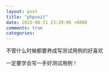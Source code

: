 ```yaml
---
layout: post
title: "phpunit"
date: 2015-08-21 23:29:06 +0800
comments: true
categories: 
---
```



不管什么时候都要养成写测试用例的好喜欢

一定要学会写一手好测试用例！